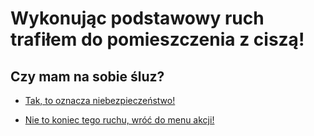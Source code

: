 # Wykonując podstawowy ruch trafiłem do pomieszczenia z ciszą!

## Czy mam na sobie śluz?

- [Tak, to oznacza niebezpieczeństwo!](../../../../efekt-niebezpieczenstwa/efekt-niebezpieczenstwa.md)

- [Nie to koniec tego ruchu, wróć do menu akcji!](../../../../../podstawowa-wersja-akcje.md)